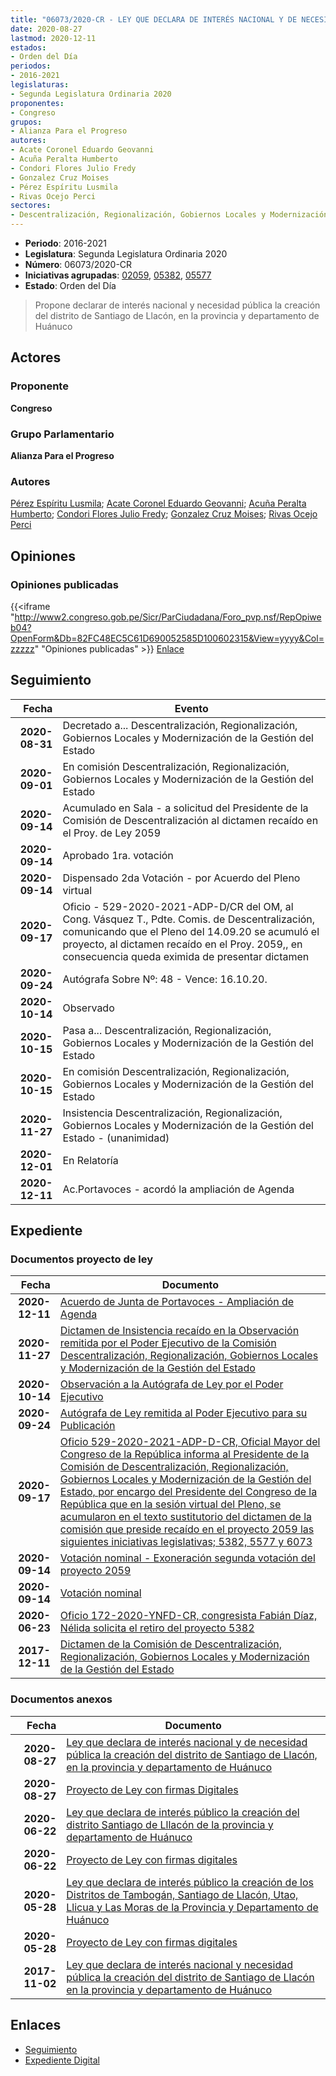 ```yaml
---
title: "06073/2020-CR - LEY QUE DECLARA DE INTERÉS NACIONAL Y DE NECESIDAD PÚBLICA LA CREACIÓN DEL DISTRITO DE SANTIAGO DE LLACÓN, EN LA PROVINCIA, DEPARTAMENTO DE HUÁNUCO"
date: 2020-08-27
lastmod: 2020-12-11
estados:
- Orden del Día
periodos:
- 2016-2021
legislaturas:
- Segunda Legislatura Ordinaria 2020
proponentes:
- Congreso
grupos:
- Alianza Para el Progreso
autores:
- Acate Coronel Eduardo Geovanni
- Acuña Peralta Humberto
- Condori Flores Julio Fredy
- Gonzalez Cruz Moises
- Pérez Espíritu Lusmila
- Rivas Ocejo Perci
sectores:
- Descentralización, Regionalización, Gobiernos Locales y Modernización de la Gestión del Estado
---
```

- **Periodo**: 2016-2021
- **Legislatura**: Segunda Legislatura Ordinaria 2020
- **Número**: 06073/2020-CR
- **Iniciativas agrupadas**: [02059](../../02000/02059), [05382](../../05300/05382), [05577](../../05500/05577)
- **Estado**: Orden del Día

> Propone declarar de interés nacional y necesidad pública la creación del distrito de Santiago de Llacón, en la provincia y departamento de Huánuco


## Actores

### Proponente

**Congreso**

### Grupo Parlamentario

**Alianza Para el Progreso**

### Autores

[Pérez Espíritu Lusmila](mailto:mailto:lperez@congreso.gob.pe); [Acate Coronel Eduardo Geovanni](mailto:mailto:eacate@congreso.gob.pe); [Acuña Peralta Humberto](mailto:mailto:hacuna@congreso.gob.pe); [Condori Flores Julio Fredy](mailto:mailto:jcondori@congreso.gob.pe); [Gonzalez Cruz Moises](mailto:mailto:mgonzalezc@congreso.gob.pe); [Rivas Ocejo Perci](mailto:mailto:privas@congreso.gob.pe)

## Opiniones

### Opiniones publicadas

{{<iframe "http://www2.congreso.gob.pe/Sicr/ParCiudadana/Foro_pvp.nsf/RepOpiweb04?OpenForm&Db=82FC48EC5C61D690052585D100602315&View=yyyy&Col=zzzzz" "Opiniones publicadas" >}}
[Enlace](http://www2.congreso.gob.pe/Sicr/ParCiudadana/Foro_pvp.nsf/RepOpiweb04?OpenForm&Db=82FC48EC5C61D690052585D100602315&View=yyyy&Col=zzzzz)


## Seguimiento

| Fecha | Evento |
|------:|--------|
| **2020-08-31** | Decretado a... Descentralización, Regionalización, Gobiernos Locales y Modernización de la Gestión del Estado |
| **2020-09-01** | En comisión Descentralización, Regionalización, Gobiernos Locales y Modernización de la Gestión del Estado |
| **2020-09-14** | Acumulado en Sala - a solicitud del Presidente de la Comisión de Descentralización al dictamen recaído en el Proy. de Ley 2059 |
| **2020-09-14** | Aprobado 1ra. votación |
| **2020-09-14** | Dispensado 2da Votación - por Acuerdo del Pleno virtual |
| **2020-09-17** | Oficio - 529-2020-2021-ADP-D/CR del OM, al Cong. Vásquez T., Pdte. Comis. de Descentralización, comunicando que el Pleno del 14.09.20 se acumuló el proyecto, al dictamen recaído en el Proy. 2059,, en consecuencia queda eximida de presentar dictamen |
| **2020-09-24** | Autógrafa Sobre Nº: 48 - Vence: 16.10.20. |
| **2020-10-14** | Observado |
| **2020-10-15** | Pasa a... Descentralización, Regionalización, Gobiernos Locales y Modernización de la Gestión del Estado |
| **2020-10-15** | En comisión Descentralización, Regionalización, Gobiernos Locales y Modernización de la Gestión del Estado |
| **2020-11-27** | Insistencia Descentralización, Regionalización, Gobiernos Locales y Modernización de la Gestión del Estado - (unanimidad) |
| **2020-12-01** | En Relatoría |
| **2020-12-11** | Ac.Portavoces - acordó la ampliación de Agenda |

## Expediente

### Documentos proyecto de ley

| Fecha | Documento |
|------:|-----------|
| **2020-12-11** | [Acuerdo de Junta de Portavoces - Ampliación de Agenda](http://www.leyes.congreso.gob.pe/Documentos/2016_2021/Acuerdos/Junta_Portavoces/AJP02059-20201211.pdf) |
| **2020-11-27** | [Dictamen de Insistencia recaído en la Observación remitida por el Poder Ejecutivo de la Comisión Descentralización, Regionalización, Gobiernos Locales y Modernización de la Gestión del Estado](http://www.leyes.congreso.gob.pe/Documentos/2016_2021/Dictamenes/Proyectos_de_Ley/02059DC08MAY-20201127.pdf) |
| **2020-10-14** | [Observación a la Autógrafa de Ley por el Poder Ejecutivo](http://www.leyes.congreso.gob.pe/Documentos/2016_2021/Observacion_a_la_Autografa/OBAU02059-20201014.pdf) |
| **2020-09-24** | [Autógrafa de Ley remitida al Poder Ejecutivo para su Publicación](http://www.leyes.congreso.gob.pe/Documentos/2016_2021/Autografas/Ley_y_de_Resolucion_Legislativa/AU02059-20200924.pdf) |
| **2020-09-17** | [Oficio 529-2020-2021-ADP-D-CR, Oficial Mayor del Congreso de la República informa al Presidente de la Comisión de Descentralización, Regionalización, Gobiernos Locales y Modernización de la Gestión del Estado, por encargo del Presidente del Congreso de la República que en la sesión virtual del Pleno, se acumularon en el texto sustitutorio del dictamen de la comisión que preside recaído en el proyecto 2059 las siguientes iniciativas legislativas; 5382, 5577 y 6073](http://www.leyes.congreso.gob.pe/Documentos/2016_2021/Oficios/Oficialia_Mayor/OFICIO-529-2020-2021-ADP-D-CR.pdf) |
| **2020-09-14** | [Votación nominal - Exoneración segunda votación del proyecto 2059](http://www.leyes.congreso.gob.pe/Documentos/2016_2021/Asistencia_y_Votacion/Proyectos_de_Ley/Votacion_Nominal/VNESV02059-20200914.pdf) |
| **2020-09-14** | [Votación nominal](http://www.leyes.congreso.gob.pe/Documentos/2016_2021/Asistencia_y_Votacion/Proyectos_de_Ley/Votacion_Nominal/VN02059-20200914.pdf) |
| **2020-06-23** | [Oficio 172-2020-YNFD-CR, congresista Fabián Díaz, Nélida solicita el retiro del proyecto 5382](http://www.leyes.congreso.gob.pe/Documentos/2016_2021/Retiro_de_Proyecto/OFICIO-172-2020-YNFD-CR.pdf) |
| **2017-12-11** | [Dictamen de la Comisión de Descentralización, Regionalización, Gobiernos Locales y Modernización de la Gestión del Estado](http://www.leyes.congreso.gob.pe/Documentos/2016_2021/Dictamenes/Proyectos_de_Ley/02059DC08MAY20171211.pdf) |

### Documentos anexos

| Fecha | Documento |
|------:|-----------|
| **2020-08-27** | [Ley que declara de interés nacional y de necesidad pública la creación del distrito de Santiago de Llacón, en la provincia y departamento de Huánuco](http://www.leyes.congreso.gob.pe/Documentos/2016_2021/Proyectos_de_Ley_y_de_Resoluciones_Legislativas/PL06073-20200827.pdf) |
| **2020-08-27** | [Proyecto de Ley con firmas Digitales](http://www.leyes.congreso.gob.pe/Documentos/2016_2021/Proyectos_de_Ley_y_de_Resoluciones_Legislativas/Proyectos_Firmas_digitales/PL06073.pdf) |
| **2020-06-22** | [Ley que declara de interés público la creación del distrito Santiago de Lllacón de la provincia y departamento de Huánuco](http://www.leyes.congreso.gob.pe/Documentos/2016_2021/Proyectos_de_Ley_y_de_Resoluciones_Legislativas/PL05577-20200622.pdf) |
| **2020-06-22** | [Proyecto de Ley con firmas digitales](http://www.leyes.congreso.gob.pe/Documentos/2016_2021/Proyectos_de_Ley_y_de_Resoluciones_Legislativas/Proyectos_Firmas_digitales/PL05577.pdf) |
| **2020-05-28** | [Ley que declara de interés público la creación de los Distritos de Tambogán, Santiago de Llacón, Utao, Llicua y Las Moras de la Provincia y Departamento de Huánuco](http://www.leyes.congreso.gob.pe/Documentos/2016_2021/Proyectos_de_Ley_y_de_Resoluciones_Legislativas/PL05382-20200528.pdf) |
| **2020-05-28** | [Proyecto de Ley con firmas digitales](http://www.leyes.congreso.gob.pe/Documentos/2016_2021/Proyectos_de_Ley_y_de_Resoluciones_Legislativas/Proyectos_Firmas_digitales/PL05382.pdf) |
| **2017-11-02** | [Ley que declara de interés nacional y necesidad pública la creación del distrito de Santiago de Llacón en la provincia y departamento de Huánuco](http://www.leyes.congreso.gob.pe/Documentos/2016_2021/Proyectos_de_Ley_y_de_Resoluciones_Legislativas/PL0205920171102.pdf) |

## Enlaces

- [Seguimiento](http://www2.congreso.gob.pe/Sicr/TraDocEstProc/CLProLey2016.nsf/f7fff46988ca05b1052578e100829cc7/6104ee6c40cdbaf2052585d10066e6b4?OpenDocument)
- [Expediente Digital](http://www2.congreso.gob.pe/Sicr/TraDocEstProc/Expvirt_2011.nsf/visbusqptramdoc1621/06073?opendocument)

